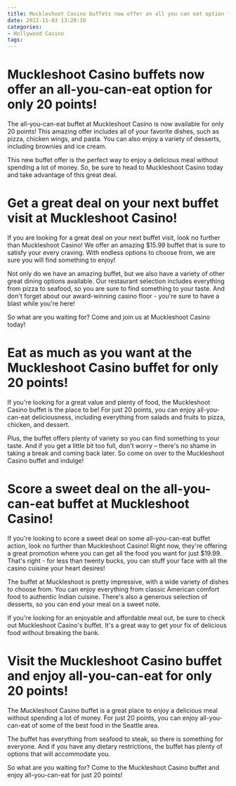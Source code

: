 ```yaml
---
title: Muckleshoot Casino buffets now offer an all you can eat option for only 20 points!
date: 2022-11-03 13:20:10
categories:
- Hollywood Casino
tags:
---
```



#  Muckleshoot Casino buffets now offer an all-you-can-eat option for only 20 points!

The all-you-can-eat buffet at Muckleshoot Casino is now available for only 20 points! This amazing offer includes all of your favorite dishes, such as pizza, chicken wings, and pasta. You can also enjoy a variety of desserts, including brownies and ice cream.

This new buffet offer is the perfect way to enjoy a delicious meal without spending a lot of money. So, be sure to head to Muckleshoot Casino today and take advantage of this great deal.

#  Get a great deal on your next buffet visit at Muckleshoot Casino!

If you are looking for a great deal on your next buffet visit, look no further than Muckleshoot Casino! We offer an amazing $15.99 buffet that is sure to satisfy your every craving. With endless options to choose from, we are sure you will find something to enjoy!

Not only do we have an amazing buffet, but we also have a variety of other great dining options available. Our restaurant selection includes everything from pizza to seafood, so you are sure to find something to your taste. And don't forget about our award-winning casino floor - you're sure to have a blast while you're here!

So what are you waiting for? Come and join us at Muckleshoot Casino today!

#  Eat as much as you want at the Muckleshoot Casino buffet for only 20 points!

If you're looking for a great value and plenty of food, the Muckleshoot Casino buffet is the place to be! For just 20 points, you can enjoy all-you-can-eat deliciousness, including everything from salads and fruits to pizza, chicken, and dessert.

Plus, the buffet offers plenty of variety so you can find something to your taste. And if you get a little bit too full, don't worry – there's no shame in taking a break and coming back later. So come on over to the Muckleshoot Casino buffet and indulge!

#  Score a sweet deal on the all-you-can-eat buffet at Muckleshoot Casino!

If you're looking to score a sweet deal on some all-you-can-eat buffet action, look no further than Muckleshoot Casino! Right now, they're offering a great promotion where you can get all the food you want for just $19.99. That's right - for less than twenty bucks, you can stuff your face with all the casino cuisine your heart desires!

The buffet at Muckleshoot is pretty impressive, with a wide variety of dishes to choose from. You can enjoy everything from classic American comfort food to authentic Indian cuisine. There's also a generous selection of desserts, so you can end your meal on a sweet note.

If you're looking for an enjoyable and affordable meal out, be sure to check out Muckleshoot Casino's buffet. It's a great way to get your fix of delicious food without breaking the bank.

#  Visit the Muckleshoot Casino buffet and enjoy all-you-can-eat for only 20 points!

The Muckleshoot Casino buffet is a great place to enjoy a delicious meal without spending a lot of money. For just 20 points, you can enjoy all-you-can-eat of some of the best food in the Seattle area.

The buffet has everything from seafood to steak, so there is something for everyone. And if you have any dietary restrictions, the buffet has plenty of options that will accommodate you.

So what are you waiting for? Come to the Muckleshoot Casino buffet and enjoy all-you-can-eat for just 20 points!